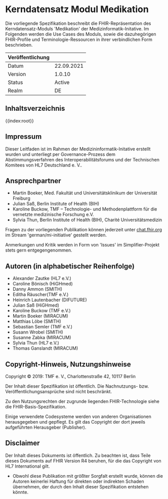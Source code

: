 # Kerndatensatz Modul Medikation

Die vorliegende Spezifikation beschreibt die FHIR-Repräsentation des Kerndatensatz-Moduls 'Medikation' der Medizinformatik-Initative.
Im Folgenden werden die Use Cases des Moduls, sowie die dazuhegörigen FHIR-Profile und Terminologie-Ressourcen in ihrer verbindlichen Form beschrieben.

| Veröffentlichung   |   |
|---------|---|
| Datum   | 22.09.2021  |
| Version | 1.0.10       |
| Status  | Active      |
| Realm   | DE          | 

## Inhaltsverzeichnis

{{index:root}}

## Impressum
Dieser Leitfaden ist im Rahmen der Medizininformatik-Initative erstellt wurden und unterliegt per Governance-Prozess dem Abstimmungsverfahren des Interoperabilitätsforums und der Technischen Komitees von HL7 Deutschland e. V..

## Ansprechpartner
* Martin Boeker, Med. Fakultät und Universitätsklinikum der Universität Freiburg
* Julian Saß, Berlin Institute of Health (BIH)
* Karoline Buckow, TMF – Technologie- und Methodenplattform
für die vernetzte medizinische Forschung e.V.
* Sylvia Thun, Berlin Institute of Health (BIH), Charité Universitätsmedizin

Fragen zu der vorliegenden Publikation können jederzeit unter [chat.fhir.org](chat.fhir.org) im Stream 'german/mi-initiative' gestellt werden.

Anmerkungen und Kritik werden in Form von 'Issues' im Simplifier-Projekt stets gern entgegengenommen.


## Autoren (in alphabetischer Reihenfolge)

* Alexander Zautke (HL7 e.V.)
* Caroline Bönisch (HiGHmed)
* Danny Ammon (SMITH)
* Editha Räuscher(TMF e.V.)
* Heinrich	Lautenbacher (DIFUTURE)
* Julian Saß (HiGHmed)
* Karoline Buckow (TMF e.V.)
* Martin Boeker (MIRACUM)
* Matthias Löbe (SMITH)
* Sebastian Semler (TMF e.V.)
* Susann Wrobel (SMITH)
* Susanne Zabka (MIRACUM)
* Sylvia Thun (HL7 e.V.)
* Thomas Ganslandt (MIRACUM)

## Copyright-Hinweis, Nutzungshinweise
Copyright © 2019: TMF e. V., Charlottenstraße 42, 10117 Berlin

Der Inhalt dieser Spezifikation ist öffentlich. Die Nachnutzungs- bzw. Veröffentlichungsansprüche sind nicht beschränkt.

Zu den Nutzungsrechten der zugrunde liegenden FHIR-Technologie siehe die FHIR-Basis-Spezifikation.

Einige verwendete Codesysteme werden von anderen Organisationen herausgegeben und gepflegt. Es gilt das Copyright der dort jeweils aufgeführten Herausgeber (Publisher).

## Disclaimer
Der Inhalt dieses Dokuments ist öffentlich. Zu beachten ist, dass Teile dieses Dokuments auf FHIR Version R4 beruhen, für die das Copyright von HL7 International gilt.

* Obwohl diese Publikation mit größter Sorgfalt erstellt wurde, können die Autoren keinerlei Haftung für direkten oder indirekten Schaden übernehmen, der durch den Inhalt dieser Spezifikation entstehen könnte.

